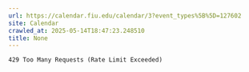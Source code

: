 ```yaml
---
url: https://calendar.fiu.edu/calendar/3?event_types%5B%5D=127602
site: Calendar
crawled_at: 2025-05-14T18:47:23.248510
title: None
---
```


```
429 Too Many Requests (Rate Limit Exceeded)

```

